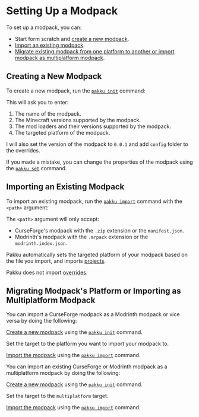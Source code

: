 # Setting Up a Modpack

To set up a modpack, you can:

- Start form scratch and [create a new modpack](#creating-a-new-modpack).
- [Import an existing modpack](#importing-an-existing-modpack).
- [Migrate existing modpack from one platform to another or import modpack as multiplatform modpack](#migrating-modpack-s-platform-or-importing-as-multiplatform-modpack).

## Creating a New Modpack

To create a new modpack, run the [`pakku init`](pakku-init.md) command:

<include from="pakku-init.md" element-id="snippet-cmd"></include>

This will ask you to enter:

1. The name of the modpack.
2. The Minecraft versions supported by the modpack.
3. The mod loaders and their versions supported by the modpack.
4. The targeted platform of the modpack.

I will also set the version of the modpack to `0.0.1` and add `config` folder to the overrides.

If you made a mistake, you can change the properties of the modpack
using the [`pakku set`](pakku-set.md) command.

## Importing an Existing Modpack

To import an existing modpack, run the [`pakku import`](pakku-import.md) command with the `<path>` argument:

<include from="pakku-import.md" element-id="snippet-cmd"></include>

The `<path>` argument will only accept:
- CurseForge's modpack with the `.zip` extension or the `manifest.json`.
- Modrinth's modpack with the `.mrpack` extension or the `modrinth.index.json`.

Pakku automatically sets the targeted platform of your modpack based on the file you import,
and imports [projects](Pakku-Terminology.md#project).

Pakku does not import [overrides](Pakku-Terminology.md#override).

## Migrating Modpack's Platform or Importing as Multiplatform Modpack


You can import a CurseForge modpack as a Modrinth modpack or vice versa by doing the following:

<procedure>
<step>

[Create a new modpack](#creating-a-new-modpack) using the [`pakku init`](pakku-init.md) command.

</step>

<step>

Set the target to the platform you want to import your modpack to.

</step>

<step>

[Import the modpack](#importing-an-existing-modpack) using the [`pakku import`](pakku-import.md) command.

</step>
</procedure>

[//]: # (--)

You can import an existing CurseForge or Modrinth modpack as a multiplatform modpack by doing the following:

<procedure>
<step>

[Create a new modpack](#creating-a-new-modpack) using the [`pakku init`](pakku-init.md) command.

</step>

<step>

Set the target to the `multiplatform` target.

</step>

<step>

[Import the modpack](#importing-an-existing-modpack) using the [`pakku import`](pakku-import.md) command.

</step>
</procedure>

<seealso style="cards">
   <category ref="related">
       <a href="Config-File.md"/>
       <a href="Lock-File.md"/>
   </category>
</seealso>

